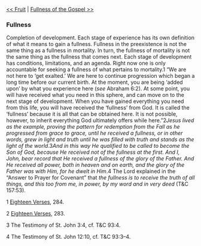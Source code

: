 [<< Fruit](Fruit)  |  [Fullness of the Gospel >>](Fullness%20of%20the%20Gospel)

### Fullness
Completion of development. Each stage of experience has its own definition of what it means to gain a fullness. Fullness in the preexistence is not the same thing as a fullness in mortality. In turn, the fullness of mortality is not the same thing as the fullness that comes next. Each stage of development has conditions, limitations, and an agenda. Right now one is only accountable for seeking a fullness of what pertains to mortality.1 “We are not here to ‘get exalted.’ We are here to continue progression which began a long time before our current birth. At the moment, you are being ‘added upon’ by what you experience here (*see* Abraham 6:2). At some point, you will have received what you need in this sphere, and can move on to the next stage of development. When you have gained everything you need from this life, you will have received the ‘fullness’ from God. It is called the ‘fullness’ because it is all that can be obtained here. It is not possible, however, to inherit everything God ultimately offers while here.”2*Jesus lived as the example, proving the pattern for redemption from the Fall as he progressed from grace to grace, until he received a fullness, or in other words, grew in light and truth until he was filled with truth and stands as the light of the world*.3*And in this way He qualified to be called to become the Son of God, because He received not of the fullness at the first. And I, John, bear record that He received a fullness of the glory of the Father. And He received all power, both in heaven and on earth, and the glory of the Father was with Him, for he dwelt in Him*.4 The Lord explained in the “Answer to Prayer for Covenant” that *the fullness is to receive the truth of all things, and this too from me, in power, by my word and in very deed* (T&C 157:53).



1
[Eighteen Verses](#), 284.


2
[Eighteen Verses](#), 283.


3 The Testimony of St. John 3:4, cf. T&C 93:4.


4 The Testimony of St. John 12:10, cf. T&C 93:3–4.